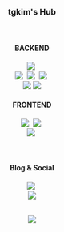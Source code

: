 <br/>

<h3 align="center"> 
<a target="_blank"> tgkim's Hub </a> 
</h3>
  
<br/>

<h4 align="center"> BACKEND </h4>
 
<p align="center">
  <!-- <img src="https://img.shields.io/badge/Java-e75253?style=flat-square&logo=Java&logoColor=white"/></a>&nbsp  -->
  <img src="https://img.shields.io/badge/Javascript-ffb13b?style=flat-square&logo=javascript&logoColor=white"/></a>&nbsp
  <!-- <img src="https://img.shields.io/badge/typescript-1572b6?style=flat-square&logo=typescript&logoColor=white"/></a>&nbsp -->
  <!-- <img src="https://img.shields.io/badge/C++-00599C?style=flat-square&logo=C%2B%2B&logoColor=white"/></a>&nbsp  -->
  <br>
  <!-- <img src="https://img.shields.io/badge/Spring-6D8B33F?style=flat-square&logo=Spring&logoColor=white"/>&nbsp  -->
  <img src="https://img.shields.io/badge/Node.js-339933?style=flat-square&logo=Node.js&logoColor=white"/>&nbsp
  <!-- <img src="https://img.shields.io/badge/Next.js-000000?style=flat-square&logo=Next.js&logoColor=white"/>&nbsp -->
  <img src="https://img.shields.io/badge/aws-333664?style=flat-square&logo=amazon-aws&logoColor=white"/></a>&nbsp 
  <img src="https://img.shields.io/badge/NGINX-009639?style=flat-square&logo=NGINX&logoColor=white"/></a>&nbsp;
  <br>
  <img src="https://img.shields.io/badge/MySQL-4479A1?style=flat-square&logo=MySQL&logoColor=white"/>
  <img src="https://img.shields.io/badge/MongoDB-3fa037?style=flat-square&logo=MongoDB&logoColor=white"/>
</p>

<h4 align="center"> FRONTEND </h4>
<p align="center">
  <img src="https://img.shields.io/badge/HTML-dd4b25?style=flat-square&logo=html5&logoColor=white"/></a>&nbsp 
  <img src="https://img.shields.io/badge/css-1572B6?style=flat-square&logo=css3&logoColor=white"/></a>&nbsp 
  <!-- <img src="https://img.shields.io/badge/sass-cd6799?style=flat-square&logo=sass&logoColor=white"/></a>&nbsp  -->
<!--  <img src="https://img.shields.io/badge/jquery-grey?style=flat-square&logo=jquery&logoColor=white"/></a>&nbsp -->
  <!-- <img src="https://img.shields.io/badge/Styled-DB7093?style=flat-square&logo=styled-components&logoColor=white"/></a>&nbsp  -->
  <br>
  <img src="https://img.shields.io/badge/React-61DBFB?style=flat-square&logo=React&logoColor=white"/></a>&nbsp 
  <!-- <img src="https://img.shields.io/badge/Gatsby-663399?style=flat-square&logo=Gatsby&logoColor=white"/></a>&nbsp  -->
  <!-- <img src="https://img.shields.io/badge/GraphQL-E10098?style=flat-square&logo=GraphQL&logoColor=white"/></a>&nbsp  -->
</p>

<!--

<h4 align="center"> DATA SCIENCE </h4>
<p align="center">
  <img src="https://img.shields.io/badge/scikit learn-orange?style=flat-square&logo=scikit-learn&logoColor=white"/></a>&nbsp 
  <img src="https://img.shields.io/badge/numpy-4DABCF?style=flat-square&logo=numpy&logoColor=white"/></a>&nbsp 
  <img src="https://img.shields.io/badge/pandas-150458?style=flat-square&logo=pandas&logoColor=white"/></a>&nbsp 
  <img src="https://img.shields.io/badge/opencv-red?style=flat-square&logo=opencv&logoColor=white"/></a>&nbsp 
</p>

-->
<br/>

<h4 align="center"> Blog & Social </h4>
<p align="center">
  <a href="https://dksl00.tistory.com/"><img src="http://img.shields.io/badge/-Tistory%20[KR]-black?style=flat-square&logo=tistory&link=https://dksl00.tistory.com/" /></a>&nbsp;
  <!-- <a href="https://medium.com/@gngsn"><img src="http://img.shields.io/badge/-Medium%20[EN]-black?style=flat-square&logo=medium&link=https://medium.com/@gngsn" /></a> -->
  <br/>
    <!-- <a href="https://www.linkedin.com/in/kyeongsun-park"><img src="https://img.shields.io/badge/-LinkedIn-blue?style=flat-square&logo=Linkedin&logoColor=white&link=https://www.linkedin.com/in/kyeongsun-park-4b95961b2"/></a> -->
  <a href="mailto:rlaxorbs159@gmail.com"><img src="https://img.shields.io/badge/Gmail-d14836?style=flat-square&logo=Gmail&logoColor=white&link=mailto:rlaxorbs159@gmail.com" /></a>
</p>

<br/>

<!-- <p align="center">
  <a href="https://hits.seeyoufarm.com"><img src="https://hits.seeyoufarm.com/api/count/incr/badge.svg?url=https%3A%2F%2Fgithub.com%2Fgngsn&count_bg=%23ED6DA3&title_bg=%2386757E&icon=github.svg&icon_color=%23E1DEDE&title=hits&edge_flat=false"/></a>
</p> -->

<div align="center">
  <img src="https://github-readme-stats.vercel.app/api/top-langs/?username=hotdog7778&layout=compact" />
</div>

<br/><br/>
